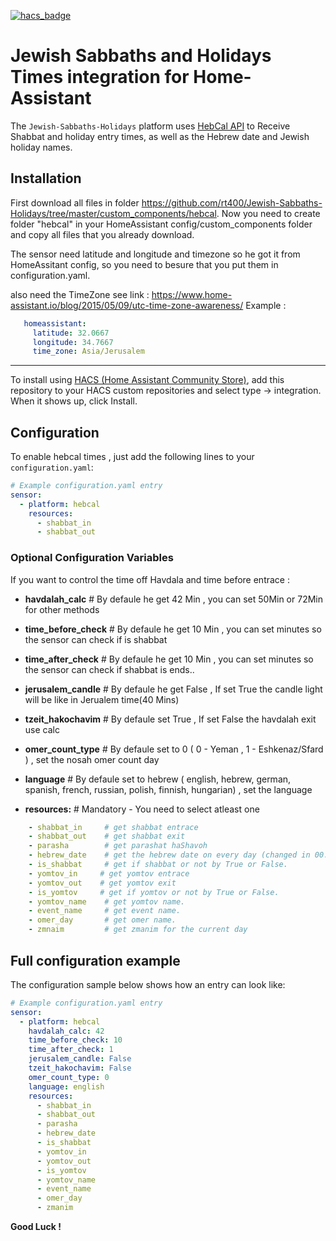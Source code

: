 [![hacs_badge](https://img.shields.io/badge/HACS-Default-orange.svg?style=for-the-badge)](https://github.com/custom-components/hacs)
# Jewish Sabbaths and Holidays Times integration for Home-Assistant

The `Jewish-Sabbaths-Holidays` platform uses [HebCal API](https://www.hebcal.com/) to Receive Shabbat and holiday entry times, as well as the Hebrew date and Jewish holiday names.

## Installation

First download all files in folder <https://github.com/rt400/Jewish-Sabbaths-Holidays/tree/master/custom_components/hebcal>.
Now you need to create folder "hebcal" in your HomeAssistant config/custom_components folder and copy all files that you already download.

The sensor need latitude and longitude and timezone so he got it from HomeAssitant config,
   so you need to besure that you put them in configuration.yaml.

   also need the TimeZone
   see link : <https://www.home-assistant.io/blog/2015/05/09/utc-time-zone-awareness/>
   Example :

   ```yaml
      homeassistant:
        latitude: 32.0667
        longitude: 34.7667
        time_zone: Asia/Jerusalem
   ```

-----

To install using [HACS (Home Assistant Community Store)](https://hacs.xyz/), add this repository to your HACS custom repositories and select type -> integration.
When it shows up, click Install.

## Configuration

To enable hebcal times , just add the following lines to your `configuration.yaml`:

```yaml
# Example configuration.yaml entry
sensor:
  - platform: hebcal
    resources:
      - shabbat_in
      - shabbat_out
```

### Optional Configuration Variables

If you want to control the time off Havdala and time before entrace :

- **havdalah_calc**       # By defaule he get 42 Min , you can set 50Min or 72Min for other methods

- **time_before_check**   # By defaule he get 10 Min , you can set minutes so the sensor can check if is shabbat

- **time_after_check**    # By defaule he get 10 Min , you can set minutes so the sensor can check if shabbat is ends..

- **jerusalem_candle**    # By defaule he get False , If set True the candle light will be like in Jerualem time(40 Mins)

- **tzeit_hakochavim**    # By defaule set True , If set False the havdalah exit use calc

- **omer_count_type**     # By defaule set to 0 ( 0 - Yeman , 1 - Eshkenaz/Sfard ) , set the nosah omer count day

- **language**            # By defaule set to hebrew ( english, hebrew, german, spanish, french, russian, polish, finnish, hungarian) , set the language

- **resources:**          # Mandatory - You need to select atleast one

```yaml
    - shabbat_in     # get shabbat entrace
    - shabbat_out    # get shabbat exit
    - parasha        # get parashat haShavoh
    - hebrew_date    # get the hebrew date on every day (changed in 00:00)
    - is_shabbat     # get if shabbat or not by True or False.
    - yomtov_in     # get yomtov entrace
    - yomtov_out    # get yomtov exit
    - is_yomtov     # get if yomtov or not by True or False.
    - yomtov_name    # get yomtov name.
    - event_name     # get event name.
    - omer_day       # get omer name.
    - zmnaim         # get zmanim for the current day
```

## Full configuration example

The configuration sample below shows how an entry can look like:

```yaml
# Example configuration.yaml entry
sensor:
  - platform: hebcal
    havdalah_calc: 42
    time_before_check: 10
    time_after_check: 1
    jerusalem_candle: False
    tzeit_hakochavim: False
    omer_count_type: 0
    language: english
    resources:
      - shabbat_in
      - shabbat_out
      - parasha
      - hebrew_date
      - is_shabbat
      - yomtov_in
      - yomtov_out
      - is_yomtov
      - yomtov_name
      - event_name
      - omer_day
      - zmanim
```

  **Good Luck !**
